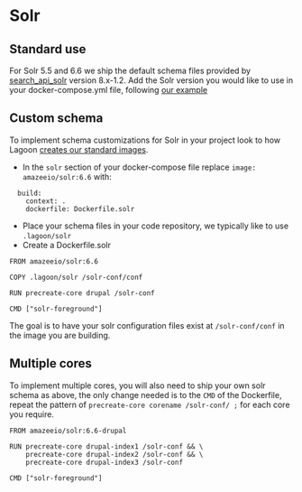 # Solr

## Standard use

For Solr 5.5 and 6.6 we ship the default schema files provided by [search\_api\_solr](https://www.drupal.org/project/search_api_solr) version 8.x-1.2. Add the Solr version you would like to use in your docker-compose.yml file, following [our example](https://github.com/amazeeio/drupal-example/blob/master/docker-compose.yml#L103-L111)

## Custom schema

To implement schema customizations for Solr in your project look to how Lagoon [creates our standard images](https://github.com/amazeeio/lagoon/blob/master/images/solr-drupal/Dockerfile).

* In the `solr` section of your docker-compose file replace `image: amazeeio/solr:6.6` with:

```text
  build:
    context: .
    dockerfile: Dockerfile.solr
```

* Place your schema files in your code repository, we typically like to use `.lagoon/solr`
* Create a Dockerfile.solr

```text
FROM amazeeio/solr:6.6

COPY .lagoon/solr /solr-conf/conf

RUN precreate-core drupal /solr-conf

CMD ["solr-foreground"]
```

The goal is to have your solr configuration files exist at `/solr-conf/conf` in the image you are building.

## Multiple cores

To implement multiple cores, you will also need to ship your own solr schema as above, the only change needed is to the `CMD` of the Dockerfile, repeat the pattern of `precreate-core corename /solr-conf/ ;` for each core you require.

```text
FROM amazeeio/solr:6.6-drupal

RUN precreate-core drupal-index1 /solr-conf && \
    precreate-core drupal-index2 /solr-conf && \
    precreate-core drupal-index3 /solr-conf

CMD ["solr-foreground"]
```

